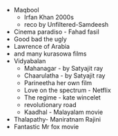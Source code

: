 - Maqbool 
	- Irfan Khan 2000s
	- reco by Unfiltered-Samdeesh
- Cinema paradiso - Fahad fasil
- Good bad the ugly
- Lawrence of Arabia
- and many kurasowa films
- Vidyabalan
	- Mahanagar - by Satyajit ray 
	- Chaarulatha - by Satyajit ray
	- Parineetha her own film
	- Love on the spectrum - Netflix
	- The regime - kate wincelet 
	- revolutionary road
	- Kaadhal - Malayalam movie
- Thalapathy- Maniratnam Rajini
- Fantastic Mr fox movie